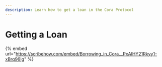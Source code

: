 ```yaml
---
description: Learn how to get a loan in the Cora Protocol
---
```


# Getting a Loan

{% embed url="https://scribehow.com/embed/Borrowing_in_Cora__PxAlHY21Rkyy1-xBrq96Ig" %}
